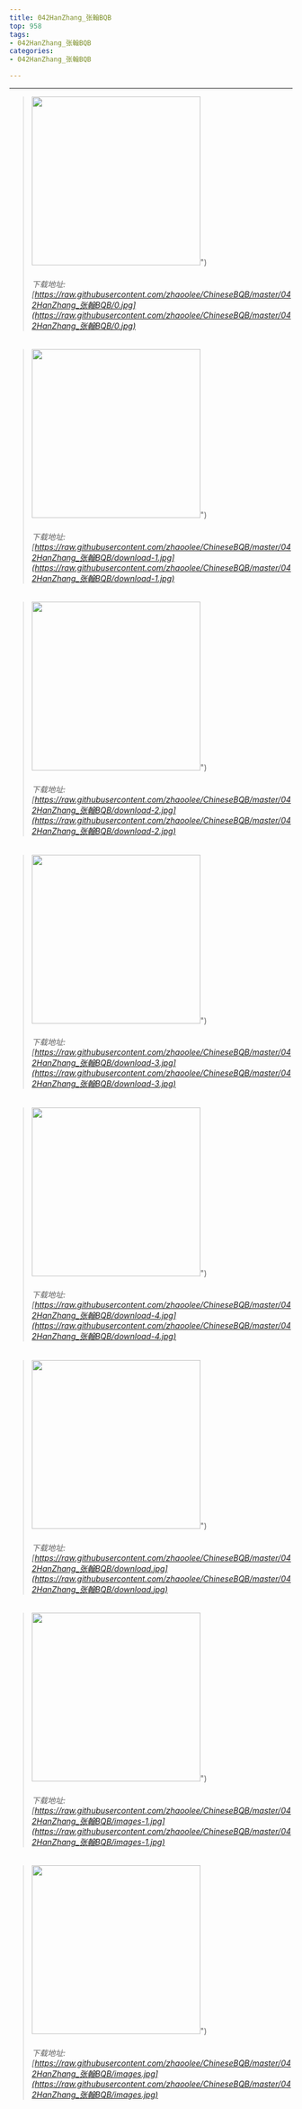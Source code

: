 ```yaml
---
title: 042HanZhang_张翰BQB
top: 958
tags:
- 042HanZhang_张翰BQB
categories:
- 042HanZhang_张翰BQB

---
```


------

<!-- more -->

> <img height='300px' style='height:300px;' src=https://raw.githubusercontent.com/zhaoolee/ChineseBQB/master/042HanZhang_张翰BQB/0.jpg />")
> ###### 下载地址:[https://raw.githubusercontent.com/zhaoolee/ChineseBQB/master/042HanZhang_张翰BQB/0.jpg](https://raw.githubusercontent.com/zhaoolee/ChineseBQB/master/042HanZhang_张翰BQB/0.jpg)

> <img height='300px' style='height:300px;' src=https://raw.githubusercontent.com/zhaoolee/ChineseBQB/master/042HanZhang_张翰BQB/download-1.jpg />")
> ###### 下载地址:[https://raw.githubusercontent.com/zhaoolee/ChineseBQB/master/042HanZhang_张翰BQB/download-1.jpg](https://raw.githubusercontent.com/zhaoolee/ChineseBQB/master/042HanZhang_张翰BQB/download-1.jpg)

> <img height='300px' style='height:300px;' src=https://raw.githubusercontent.com/zhaoolee/ChineseBQB/master/042HanZhang_张翰BQB/download-2.jpg />")
> ###### 下载地址:[https://raw.githubusercontent.com/zhaoolee/ChineseBQB/master/042HanZhang_张翰BQB/download-2.jpg](https://raw.githubusercontent.com/zhaoolee/ChineseBQB/master/042HanZhang_张翰BQB/download-2.jpg)

> <img height='300px' style='height:300px;' src=https://raw.githubusercontent.com/zhaoolee/ChineseBQB/master/042HanZhang_张翰BQB/download-3.jpg />")
> ###### 下载地址:[https://raw.githubusercontent.com/zhaoolee/ChineseBQB/master/042HanZhang_张翰BQB/download-3.jpg](https://raw.githubusercontent.com/zhaoolee/ChineseBQB/master/042HanZhang_张翰BQB/download-3.jpg)

> <img height='300px' style='height:300px;' src=https://raw.githubusercontent.com/zhaoolee/ChineseBQB/master/042HanZhang_张翰BQB/download-4.jpg />")
> ###### 下载地址:[https://raw.githubusercontent.com/zhaoolee/ChineseBQB/master/042HanZhang_张翰BQB/download-4.jpg](https://raw.githubusercontent.com/zhaoolee/ChineseBQB/master/042HanZhang_张翰BQB/download-4.jpg)

> <img height='300px' style='height:300px;' src=https://raw.githubusercontent.com/zhaoolee/ChineseBQB/master/042HanZhang_张翰BQB/download.jpg />")
> ###### 下载地址:[https://raw.githubusercontent.com/zhaoolee/ChineseBQB/master/042HanZhang_张翰BQB/download.jpg](https://raw.githubusercontent.com/zhaoolee/ChineseBQB/master/042HanZhang_张翰BQB/download.jpg)

> <img height='300px' style='height:300px;' src=https://raw.githubusercontent.com/zhaoolee/ChineseBQB/master/042HanZhang_张翰BQB/images-1.jpg />")
> ###### 下载地址:[https://raw.githubusercontent.com/zhaoolee/ChineseBQB/master/042HanZhang_张翰BQB/images-1.jpg](https://raw.githubusercontent.com/zhaoolee/ChineseBQB/master/042HanZhang_张翰BQB/images-1.jpg)

> <img height='300px' style='height:300px;' src=https://raw.githubusercontent.com/zhaoolee/ChineseBQB/master/042HanZhang_张翰BQB/images.jpg />")
> ###### 下载地址:[https://raw.githubusercontent.com/zhaoolee/ChineseBQB/master/042HanZhang_张翰BQB/images.jpg](https://raw.githubusercontent.com/zhaoolee/ChineseBQB/master/042HanZhang_张翰BQB/images.jpg)

